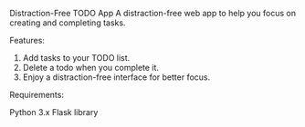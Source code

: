 Distraction-Free TODO App
A distraction-free web app to help you focus on creating and completing tasks.

Features:
1) Add tasks to your TODO list.
2) Delete a todo when you complete it.
3) Enjoy a distraction-free interface for better focus.

Requirements:

Python 3.x
Flask library
